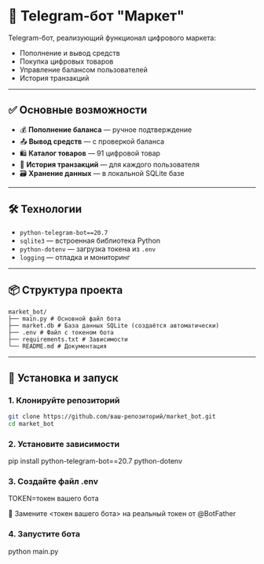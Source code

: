 # 🛒 Telegram-бот "Маркет"

Telegram-бот, реализующий функционал цифрового маркета:

- Пополнение и вывод средств
- Покупка цифровых товаров
- Управление балансом пользователей
- История транзакций

---

## ✅ Основные возможности

- 💰 **Пополнение баланса** — ручное подтверждение
- 📤 **Вывод средств** — с проверкой баланса
- 🛍️ **Каталог товаров** — 91 цифровой товар
- 🧾 **История транзакций** — для каждого пользователя
- 🗃️ **Хранение данных** — в локальной SQLite базе

---

## 🛠️ Технологии

- `python-telegram-bot==20.7`
- `sqlite3` — встроенная библиотека Python
- `python-dotenv` — загрузка токена из `.env`
- `logging` — отладка и мониторинг

---

## 📦 Структура проекта
```
market_bot/
├── main.py # Основной файл бота
├── market.db # База данных SQLite (создаётся автоматически)
├── .env # Файл с токеном бота
├── requirements.txt # Зависимости
└── README.md # Документация
```
---

## 🚀 Установка и запуск

### 1. Клонируйте репозиторий

```bash
git clone https://github.com/ваш-репозиторий/market_bot.git
cd market_bot
```
### 2. Установите зависимости
pip install python-telegram-bot==20.7 python-dotenv

### 3. Создайте файл .env
TOKEN=токен вашего бота

🔐 Замените <токен вашего бота> на реальный токен от @BotFather 

### 4. Запустите бота
python main.py



